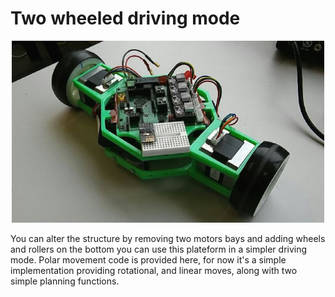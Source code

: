 # Two wheeled driving mode

<p align="center">
<img src="/Pictures/KiwiTwoWheeledDrive.jpeg" alt="kiwi_robot in two wheeled mode" width="500" />
</p>

You can alter the structure by removing two motors bays and adding wheels and rollers on the bottom you can use this plateform in a simpler driving mode.
Polar movement code is provided here, for now it's a simple implementation providing rotational, and linear moves, along with two simple planning functions.
